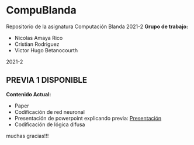 # CompuBlanda
Repositorio de la asignatura Computación Blanda 2021-2
<b>Grupo de trabajo: </b>
* Nicolas Amaya Rico
* Cristian Rodriguez
* Victor Hugo Betanocourth

2021-2

<h2>PREVIA 1 DISPONIBLE</h2>

<b>Contenido Actual:</b>

- Paper
- Codificación de red neuronal
- Presentación de powerpoint explicando previa: <a href="https://www.canva.com/design/DAEs2vQ3VOM/rnvIUMdEHzrQpRWoZaL4uw/view?utm_content=DAEs2vQ3VOM&utm_campaign=designshare&utm_medium=link&utm_source=sharebutton"> Presentación </a>
- Codificación de lógica difusa

muchas gracias!!!
